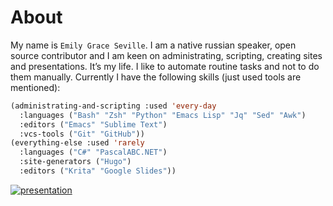 # About

My name is `Emily Grace Seville`. I am a native russian speaker, open source contributor and I am keen on administrating, scripting, creating sites and presentations. It’s my life. I like to automate routine tasks and not to do them manually. Currently I have the following skills (just used tools are mentioned):

```lisp
(administrating-and-scripting :used 'every-day
  :languages ("Bash" "Zsh" "Python" "Emacs Lisp" "Jq" "Sed" "Awk")
  :editors ("Emacs" "Sublime Text")
  :vcs-tools ("Git" "GitHub"))
(everything-else :used 'rarely
  :languages ("C#" "PascalABC.NET")
  :site-generators ("Hugo")
  :editors ("Krita" "Google Slides"))
```

[![presentation](https://img.shields.io/badge/view-presentation%20%22About%20me%22-%237E28CD)](https://docs.google.com/presentation/d/1oStx2_Lg3PEfhlY1S8dQgkB1sEGQkCcGJ760terG3a8/edit?usp=sharing)
